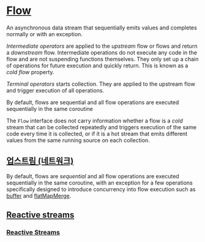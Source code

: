 # [Flow](https://kotlin.github.io/kotlinx.coroutines/kotlinx-coroutines-core/kotlinx.coroutines.flow/-flow/)
An asynchronous data stream that sequentially emits values and completes normally or with an exception.

*Intermediate operators* are applied to the *upstream* flow or flows and return a *downstream* flow. Intermediate operations do not execute any code in the flow and are not suspending functions themselves. They only set up a chain of operations for future execution and quickly return. This is known as a *cold flow* property.

*Terminal operators* starts collection. They are applied to the upstream flow and trigger execution of all operations.

By default, flows are sequential and all flow operations are executed sequentially in the same coroutine

The `Flow` interface does not carry information whether a flow is a *cold* stream that can be collected repeatedly and triggers execution of the same code every time it is collected, or if it is a hot stream that emits different values from the same running source on each collection.

## [업스트림 (네트워크)](https://ko.wikipedia.org/wiki/%EC%97%85%EC%8A%A4%ED%8A%B8%EB%A6%BC_(%EB%84%A4%ED%8A%B8%EC%9B%8C%ED%81%AC))

By default, flows are *sequential* and all flow operations are executed sequentially in the same coroutine, with an exception for a few operations specifically designed to introduce concurrency into flow execution such as [buffer](https://kotlin.github.io/kotlinx.coroutines/kotlinx-coroutines-core/kotlinx.coroutines.flow/buffer.html) and [flatMapMerge](https://kotlin.github.io/kotlinx.coroutines/kotlinx-coroutines-core/kotlinx.coroutines.flow/flat-map-merge.html).

## [Reactive streams](http://www.reactive-streams.org/)
### [Reactive Streams](https://github.com/reactive-streams/reactive-streams-jvm/blob/v1.0.3/README.md)
